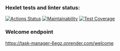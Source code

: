 ### Hexlet tests and linter status:
[![Actions Status](https://github.com/befayer/java-project-99/actions/workflows/hexlet-check.yml/badge.svg)](https://github.com/befayer/java-project-99/actions)
[![Maintainability](https://api.codeclimate.com/v1/badges/92020d5243793d08b546/maintainability)](https://codeclimate.com/github/befayer/java-project-99/maintainability)
[![Test Coverage](https://api.codeclimate.com/v1/badges/92020d5243793d08b546/test_coverage)](https://codeclimate.com/github/befayer/java-project-99/test_coverage)

### Welcome endpoint
https://task-manager-6egz.onrender.com/welcome